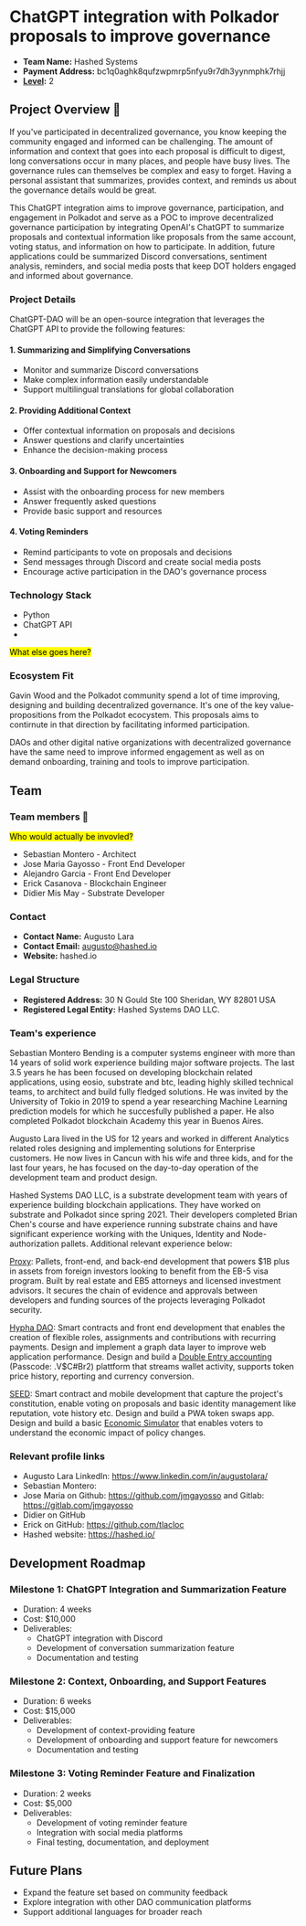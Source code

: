 # ChatGPT integration with Polkador proposals to improve governance
- **Team Name:** Hashed Systems
- **Payment Address:** bc1q0aghk8qufzwpmrp5nfyu9r7dh3yynmphk7rhjj
- **[Level](https://github.com/w3f/Grants-Program/tree/master#level_slider-levels):** 2

## Project Overview :page_facing_up:

If you've participated in decentralized governance, you know keeping the community engaged and informed can be challenging. The amount of information and context that goes into each proposal is difficult to digest, long conversations occur in many places, and people have busy lives. The governance rules can themselves be complex and easy to forget. Having a personal assistant that summarizes, provides context, and reminds us about the governance details would be great.

This ChatGPT integration aims to improve governance, participation, and engagement in Polkadot and serve as a POC to improve decentralized governance participation by integrating OpenAI's ChatGPT to summarize proposals and contextual information like proposals from the same account, voting status, and information on how to participate. In addition, future applications could be summarized Discord conversations, sentiment analysis, reminders, and social media posts that keep DOT holders engaged and informed about governance.

### Project Details
ChatGPT-DAO will be an open-source integration that leverages the ChatGPT API to provide the following features:

#### 1. Summarizing and Simplifying Conversations
- Monitor and summarize Discord conversations
- Make complex information easily understandable
- Support multilingual translations for global collaboration

#### 2. Providing Additional Context
- Offer contextual information on proposals and decisions
- Answer questions and clarify uncertainties
- Enhance the decision-making process

#### 3. Onboarding and Support for Newcomers
- Assist with the onboarding process for new members
- Answer frequently asked questions
- Provide basic support and resources

#### 4. Voting Reminders
- Remind participants to vote on proposals and decisions
- Send messages through Discord and create social media posts
- Encourage active participation in the DAO's governance process

### Technology Stack
- Python
- ChatGPT API
- 
<mark>What else goes here?</mark>

### Ecosystem Fit
Gavin Wood and the Polkadot community spend a lot of time improving, designing and building decentralized governance. It's one of the key value-propositions from the Polkadot ecocystem. This proposals aims to contirnute in that direction by facilitating informed participation.

DAOs and other digital native organizations with decentralized governance have the same need to improve informed engagement as well as on demand onboarding, training and tools to improve participation.

## Team

### Team members 👥
<mark>Who would actually be invovled?</mark>
- Sebastian Montero - Architect
- Jose Maria Gayosso - Front End Developer
- Alejandro Garcia - Front End Developer
- Erick Casanova - Blockchain Engineer
- Didier Mis May - Substrate Developer

### Contact

- **Contact Name:** Augusto Lara
- **Contact Email:** augusto@hashed.io
- **Website:** hashed.io

### Legal Structure

- **Registered Address:** 30 N Gould Ste 100 Sheridan, WY 82801 USA
- **Registered Legal Entity:** Hashed Systems DAO LLC.

### Team's experience

Sebastian Montero Bending is a computer systems engineer with more than 14 years of solid work experience building major software projects. The last 3.5 years he has been focused on developing blockchain related applications, using eosio, substrate and btc, leading highly skilled technical teams, to architect and build fully fledged solutions. He was invited by the University of Tokio in 2019 to spend a year researching Machine Learning prediction models for which he succesfully published a paper. He also completed Polkadot blockchain Academy this year in Buenos Aires. 

Augusto Lara lived in the US for 12 years and worked in different Analytics related roles designing and implementing solutions for Enterprise customers. He now lives in Cancun with his wife and three kids, and for the last four years, he has focused on the day-to-day operation of the development team and product design.

Hashed Systems DAO LLC, is a substrate development team with years of experience building blockchain applications. They have worked on substrate and Polkadot since spring 2021. Their developers completed Brian Chen's course and have experience running substrate chains and have significant experience working with the Uniques, Identity and Node-authorization pallets. Additional relevant experience below:

[Proxy](https://prxyco.com/): Pallets, front-end, and back-end development that powers $1B plus in assets from foreign investors looking to benefit from the EB-5 visa program. Built by real estate and EB5 attorneys and licensed investment advisors. It secures the chain of evidence and approvals between developers and funding sources of the projects leveraging Polkadot security. 

[Hypha DAO](https://dho.hypha.earth/#/): Smart contracts and front end development that enables the creation of flexible roles, assignments and contributions with recurring payments. Design and implement a graph data layer to improve web application performance. Design and build a [Double Entry accounting](https://us02web.zoom.us/rec/share/eRqiBvq-dsV0L_hEjW5e8DWNYQlUn2bLhI8-86jkRVwdXiN3TiD5edym17ubCd9R.QhKQw_Byy0t5_8SW?startTime=1647371674000) (Passcode: .V$C#Br2) plattform that streams wallet activity, supports token price history, reporting and currency conversion.

[SEED](https://joinseeds.earth/): Smart contract and mobile development that capture the project's constitution, enable voting on proposals and basic identity management like reputation, vote history etc. Design and build a PWA token swaps app. Design and build a basic [Economic Simulator](https://seeds-sim.hypha.earth/dashboard) that enables voters to understand the economic impact of policy changes.


### Relevant profile links

- Augusto Lara LinkedIn: https://www.linkedin.com/in/augustolara/
- Sebastian Montero: 
- Jose Maria on Github: https://github.com/jmgayosso and Gitlab: https://gitlab.com/jmgayosso
- Didier on GitHub
- Erick on GitHub: https://github.com/tlacloc
- Hashed website: https://hashed.io/


## Development Roadmap

### Milestone 1: ChatGPT Integration and Summarization Feature
- Duration: 4 weeks
- Cost: $10,000
- Deliverables:
  - ChatGPT integration with Discord
  - Development of conversation summarization feature
  - Documentation and testing

### Milestone 2: Context, Onboarding, and Support Features
- Duration: 6 weeks
- Cost: $15,000
- Deliverables:
  - Development of context-providing feature
  - Development of onboarding and support feature for newcomers
  - Documentation and testing

### Milestone 3: Voting Reminder Feature and Finalization
- Duration: 2 weeks
- Cost: $5,000
- Deliverables:
  - Development of voting reminder feature
  - Integration with social media platforms
  - Final testing, documentation, and deployment

## Future Plans
- Expand the feature set based on community feedback
- Explore integration with other DAO communication platforms
- Support additional languages for broader reach
